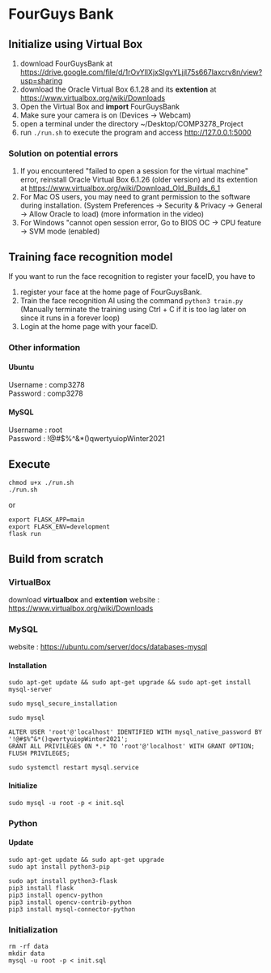 # FourGuys Bank

## Initialize using Virtual Box
1. download FourGuysBank at https://drive.google.com/file/d/1rOvYllXjxSIgvYLjjI75s667laxcrv8n/view?usp=sharing
2. download the Oracle Virtual Box 6.1.28 and its **extention** at https://www.virtualbox.org/wiki/Downloads 
3. Open the Virtual Box and **import** FourGuysBank
4. Make sure your camera is on (Devices -> Webcam)
5. open a terminal under the directory ~/Desktop/COMP3278_Project
6. run `./run.sh` to execute the program and access http://127.0.0.1:5000

### Solution on potential errors
1. If you encountered "failed to open a session for the virtual machine" error, reinstall Oracle Virtual Box 6.1.26 (older version) and its extention at https://www.virtualbox.org/wiki/Download_Old_Builds_6_1
2. For Mac OS users, you may need to grant permission to the software during installation. (System Preferences -> Security & Privacy -> General -> Allow Oracle to load) (more information in the video)
3. For Windows "cannot open session error, Go to BIOS OC -> CPU feature -> SVM mode (enabled)

## Training face recognition model
If you want to run the face recognition to register your faceID, you have to 
1. register your face at the home page of FourGuysBank.
2. Train the face recognition AI using the command `python3 train.py`  
    (Manually terminate the training using Ctrl + C if it is too lag later on since it runs in a forever loop)
3. Login at the home page with your faceID.

### Other information
#### Ubuntu
Username : comp3278  
Password : comp3278
#### MySQL
Username : root  
Password : !@#$%^&*()qwertyuiopWinter2021

## Execute

```
chmod u+x ./run.sh
./run.sh
```
or
```
export FLASK_APP=main
export FLASK_ENV=development
flask run
```


## Build from scratch
### VirtualBox
download **virtualbox** and **extention**
website : https://www.virtualbox.org/wiki/Downloads

### MySQL

website : https://ubuntu.com/server/docs/databases-mysql

#### Installation
```
sudo apt-get update && sudo apt-get upgrade && sudo apt-get install mysql-server

sudo mysql_secure_installation

sudo mysql

ALTER USER 'root'@'localhost' IDENTIFIED WITH mysql_native_password BY '!@#$%^&*()qwertyuiopWinter2021';
GRANT ALL PRIVILEGES ON *.* TO 'root'@'localhost' WITH GRANT OPTION;
FLUSH PRIVILEGES;

sudo systemctl restart mysql.service
```

#### Initialize
```
sudo mysql -u root -p < init.sql
```

### Python

#### Update
```
sudo apt-get update && sudo apt-get upgrade
sudo apt install python3-pip

sudo apt install python3-flask
pip3 install flask
pip3 install opencv-python
pip3 install opencv-contrib-python
pip3 install mysql-connector-python
```

### Initialization
```
rm -rf data
mkdir data
mysql -u root -p < init.sql
```
